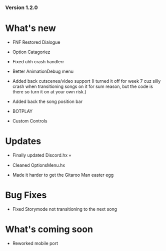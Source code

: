### Version 1.2.0

# What's new

* FNF Restored Dialogue

* Option Catagoriez

* Fixed uhh crash handlerr

* Better AnimationDebug menu

* Added back cutscenes/video support (I turned it off for week 7 cuz silly crash when transitioning songs on it for sum reason, but the code is there so turn it on at your own risk.)

* Added back the song position bar

* BOTPLAY

* Custom Controls

# Updates

* Finally updated Discord.hx :skull:

* Cleaned OptionsMenu.hx

* Made it harder to get the Gitaroo Man easter egg

# Bug Fixes

* Fixed Storymode not transitioning to the next song

# What's coming soon

* Reworked mobile port
